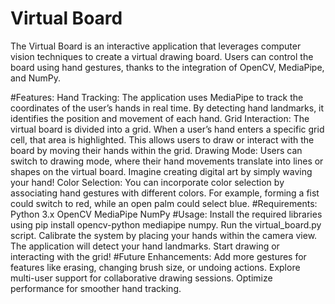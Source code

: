 # Virtual Board
The Virtual Board is an interactive application that leverages computer vision techniques to create a virtual drawing board. Users can control the board using hand gestures, thanks to the integration of OpenCV, MediaPipe, and NumPy.

#Features:
Hand Tracking: The application uses MediaPipe to track the coordinates of the user’s hands in real time. By detecting hand landmarks, it identifies the position and movement of each hand.
Grid Interaction: The virtual board is divided into a grid. When a user’s hand enters a specific grid cell, that area is highlighted. This allows users to draw or interact with the board by moving their hands within the grid.
Drawing Mode: Users can switch to drawing mode, where their hand movements translate into lines or shapes on the virtual board. Imagine creating digital art by simply waving your hand!
Color Selection: You can incorporate color selection by associating hand gestures with different colors. For example, forming a fist could switch to red, while an open palm could select blue.
#Requirements:
Python 3.x
OpenCV
MediaPipe
NumPy
#Usage:
Install the required libraries using pip install opencv-python mediapipe numpy.
Run the virtual_board.py script.
Calibrate the system by placing your hands within the camera view. The application will detect your hand landmarks.
Start drawing or interacting with the grid!
#Future Enhancements:
Add more gestures for features like erasing, changing brush size, or undoing actions.
Explore multi-user support for collaborative drawing sessions.
Optimize performance for smoother hand tracking.
